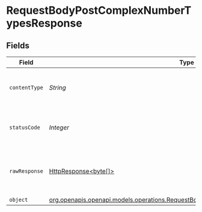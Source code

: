 # RequestBodyPostComplexNumberTypesResponse


## Fields

| Field                                                                                                                                                            | Type                                                                                                                                                             | Required                                                                                                                                                         | Description                                                                                                                                                      |
| ---------------------------------------------------------------------------------------------------------------------------------------------------------------- | ---------------------------------------------------------------------------------------------------------------------------------------------------------------- | ---------------------------------------------------------------------------------------------------------------------------------------------------------------- | ---------------------------------------------------------------------------------------------------------------------------------------------------------------- |
| `contentType`                                                                                                                                                    | *String*                                                                                                                                                         | :heavy_check_mark:                                                                                                                                               | HTTP response content type for this operation                                                                                                                    |
| `statusCode`                                                                                                                                                     | *Integer*                                                                                                                                                        | :heavy_check_mark:                                                                                                                                               | HTTP response status code for this operation                                                                                                                     |
| `rawResponse`                                                                                                                                                    | [HttpResponse<byte[]>](https://docs.oracle.com/en/java/javase/11/docs/api/java.net.http/java/net/http/HttpResponse.html)                                         | :heavy_check_mark:                                                                                                                                               | Raw HTTP response; suitable for custom response parsing                                                                                                          |
| `object`                                                                                                                                                         | [org.openapis.openapi.models.operations.RequestBodyPostComplexNumberTypesResponseBody](../../models/operations/RequestBodyPostComplexNumberTypesResponseBody.md) | :heavy_minus_sign:                                                                                                                                               | OK                                                                                                                                                               |
